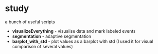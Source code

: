 # study
a bunch of useful scripts 

* **visualizeEverything** - visualise data and mark labeled events
* **segmentation** - adaptive segmentation
* **barplot_with_std** - plot values as a barplot with std (I used it for visual comparison of several values)
